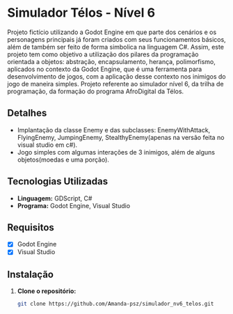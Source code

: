 # Simulador Télos - Nível 6

Projeto fictício utilizando a Godot Engine em que parte dos cenários e os personagens principais já foram criados com seus funcionamentos básicos, além de também ser feito de forma simbolica na linguagem C#. Assim, este projeto tem como objetivo a utilização dos pilares da programação orientada a objetos: abstração, encapsulamento, herança, polimorfismo, aplicados no contexto da Godot Engine, que é uma ferramenta para desenvolvimento de jogos, com a aplicação desse contexto nos inimigos do jogo de maneira simples. Projeto referente ao simulador nível 6, da trilha de programação, da formação do programa AfroDigital da Télos.

## Detalhes

- Implantação da classe Enemy e das subclasses: EnemyWithAttack, FlyingEnemy, JumpingEnemy, StealthyEnemy(apenas na versão feita no visual studio em c#).
- Jogo simples com algumas interações de 3 inimigos, além de alguns objetos(moedas e uma porção).


## Tecnologias Utilizadas

- **Linguagem:** GDScript, C#
- **Programa:** Godot Engine, Visual Studio

## Requisitos

- [x] Godot Engine
- [x] Visual Studio

## Instalação

1. **Clone o repositório:**
   ```bash
   git clone https://github.com/Amanda-psz/simulador_nv6_telos.git
